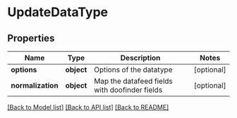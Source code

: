 # UpdateDataType

## Properties
Name | Type | Description | Notes
------------ | ------------- | ------------- | -------------
**options** | **object** | Options of the datatype | [optional] 
**normalization** | **object** | Map the datafeed fields with doofinder fields | [optional] 

[[Back to Model list]](../README.md#documentation-for-models) [[Back to API list]](../README.md#documentation-for-api-endpoints) [[Back to README]](../README.md)


